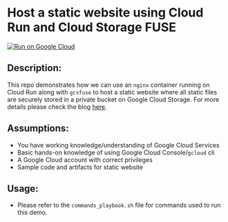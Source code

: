 # Host a static website using Cloud Run and Cloud Storage FUSE

[![Run on Google Cloud](https://deploy.cloud.run/button.svg)](https://deploy.cloud.run)

## Description:
This repo demonstrates how we can use an ```nginx``` container running on Cloud Run along with ```gcsfuse``` to host a static website where all static files are securely stored in a private bucket on Google Cloud Storage. For more details please check the blog [here](https://varundmishra.medium.com/host-a-secure-static-website-using-cloud-run-and-cloud-storage-8954768403ab).

## Assumptions:
* You have working knowledge/understanding of Google Cloud Services
* Basic hands-on knowledge of using Google Cloud Console/```gcloud``` cli
* A Google Cloud account with correct privileges
* Sample code and artifacts for static website

## Usage:
* Please refer to the `commands_playbook.sh` file for commands used to run this demo.

